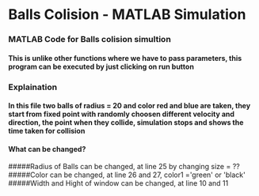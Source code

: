 # Balls Colision -  MATLAB Simulation
### MATLAB Code for Balls colision simultion
#### This is unlike other functions where we have to pass parameters, this program can be executed by just clicking on run button

### Explaination
#### In this file two balls of radius = 20 and color red and blue are taken, they start from fixed point with randomly choosen different velocity and direction, the point when they collide, simulation stops and shows the time taken for collision

#### What can be changed?

#####Radius of Balls can be changed, at line 25 by changing size = ??
#####Color can be changed, at line 26 and 27, color1 ='green' or 'black'
#####Width and Hight of window can be changed, at line 10 and 11


